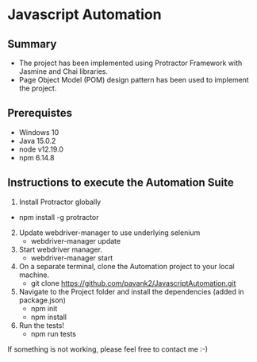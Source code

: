 # Javascript Automation

## Summary

- The project has been implemented using Protractor Framework with Jasmine and Chai libraries.
- Page Object Model (POM) design pattern has been used to implement the project.

## Prerequistes

- Windows 10
- Java 15.0.2
- node v12.19.0
- npm 6.14.8

## Instructions to execute the Automation Suite

1. Install Protractor globally

- npm install -g protractor

2. Update webdriver-manager to use underlying selenium
   - webdriver-manager update
3. Start webdriver manager.
   - webdriver-manager start
4. On a separate terminal, clone the Automation project to your local machine.
   - git clone https://github.com/pavank2/JavascriptAutomation.git
5. Navigate to the Project folder and install the dependencies (added in package.json)
   - npm init
   - npm install
6. Run the tests!
   - npm run tests

If something is not working, please feel free to contact me :-)
